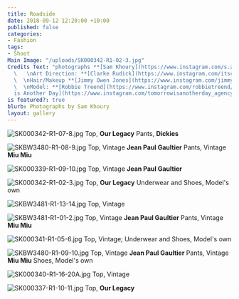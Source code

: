 ```yaml
---
title: Roadside
date: 2018-09-12 12:20:00 +10:00
published: false
categories:
- Fashion
tags:
- Shoot
Main Image: "/uploads/SK000342-R1-02-3.jpg"
Credits Text: "photographs **[Sam Khoury](https://www.instagram.com/s.a.m.khoury/)**
  \   \nArt Direction: **[Clarke Rudick](https://www.instagram.com/itsclarkewithane/?hl=en)**
  \  \nHair/Makeup **[Jimmy Owen Jones](https://www.instagram.com/jimmyowenjones/?hl=en)**
  \  \nModel: **[Robbie Treend](https://www.instagram.com/robbietreend/)** at **[Tomorrow
  is Another Day](https://www.instagram.com/tomorrowisanotherday_agency/?hl=en)**\n"
is featured?: true
blurb: Photographs by Sam Khoury
layout: gallery
---
```


![SK000342-R1-07-8.jpg](/uploads/SK000342-R1-07-8.jpg)
Top, **Our Legacy** Pants, **Dickies**
 
![SKBW3480-R1-08-9.jpg](/uploads/SKBW3480-R1-08-9.jpg)
Top, Vintage **Jean Paul Gaultier** Pants, Vintage **Miu Miu**

![SK000339-R1-09-10.jpg](/uploads/SK000339-R1-09-10.jpg)
Top, Vintage **Jean Paul Gaultier** 

![SK000342-R1-02-3.jpg](/uploads/SK000342-R1-02-3.jpg)
Top, **Our Legacy** Underwear and Shoes, Model's own

![SKBW3481-R1-13-14.jpg](/uploads/SKBW3481-R1-13-14.jpg)
 Top, Vintage

![SKBW3481-R1-01-2.jpg](/uploads/SKBW3481-R1-01-2.jpg)
Top, Vintage **Jean Paul Gaultier** Pants, Vintage **Miu Miu**

![SK000341-R1-05-6.jpg](/uploads/SK000341-R1-05-6.jpg)
 Top, Vintage; Underwear and Shoes, Model's own

![SKBW3480-R1-09-10.jpg](/uploads/SKBW3480-R1-09-10.jpg)
Top, Vintage **Jean Paul Gaultier** Pants, Vintage **Miu Miu** Shoes, Model's own

![SK000340-R1-16-20A.jpg](/uploads/SK000340-R1-16-20A.jpg)
Top, Vintage

![SK000337-R1-10-11.jpg](/uploads/SK000337-R1-10-11.jpg)
Top, **Our Legacy** 
